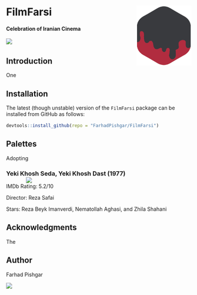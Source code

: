 # FilmFarsi <img src="man/figure/logo.png" align="right" width="150" />

<!-- badges: start -->
#### Celebration of Iranian Cinema
<!-- badges: end -->

[![](https://img.shields.io/badge/github%20version-0.0.1-success.svg?color=orange&style=for-the-badge)](https://github.com/FarhadPishgar/FilmFarsi)

## Introduction

One

## Installation

The latest (though unstable) version of the `FilmFarsi` package can be installed from GitHub as follows:

``` r
devtools::install_github(repo = "FarhadPishgar/FilmFarsi")
```

## Palettes

Adopting

### Yeki Khosh Seda, Yeki Khosh Dast (1977) <img src="man/figure/yeki khosh seda, yeki khosh dast.png" align="right" width="450" />

IMDb Rating: 5.2/10

Director: Reza Safai

Stars: Reza Beyk Imanverdi, Nematollah Aghasi, and Zhila Shahani

## Acknowledgments
The

## Author
Farhad Pishgar

[![](https://img.shields.io/twitter/follow/FarhadPishgar.svg?color=orange&style=for-the-badge)](https://twitter.com/FarhadPishgar)
